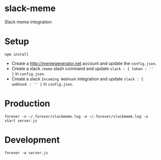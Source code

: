 # slack-meme
Slack meme integration

# Setup
```
npm install
```
* Create a http://memegenerator.net account and update the `config.json`.
* Create a slack `/meme` slash command and update `slack : { token : '' }` in `config.json`.
* Create a slack `Incoming Webhook` integration and update `slack : { webhook : '' }` in `config.json`.

# Production
`forever -o ~/.forever/slackmeme.log -e ~/.forever/slackmeme.log -a start server.js`

# Development
`forever -w server.js`
